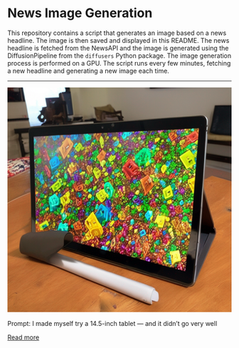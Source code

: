 # News Image Generation
This repository contains a script that generates an image based on a news headline. The image is then saved and displayed in this README.
The news headline is fetched from the NewsAPI and the image is generated using the DiffusionPipeline from the `diffusers` Python package. The image generation process is performed on a GPU.
The script runs every few minutes, fetching a new headline and generating a new image each time.

---

![Generated Image](image.png)

Prompt: I made myself try a 14.5-inch tablet — and it didn’t go very well

[Read more](http://www.digitaltrends.com/mobile/i-made-myself-use-a-big-android-tablet-didnt-go-well-why/)